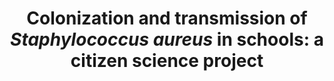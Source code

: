 ---
title: "Colonization and transmission of *Staphylococcus aureus* in schools: a citizen science project"
authors: "**van Tonder AJ**, McCullagh F, McKeand H, Thaw S, Bellis K, Raisen C, Lay E, Aggarwal D, Holmes M, **Parkhill J**, Harrison EM, Kucharski A, Conlan A."
journal: 'Microbial Genomics'
pub_date: '2023-04-19'
pmid: ''
---